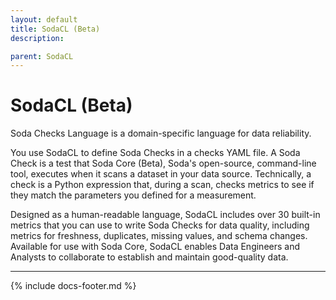 ```yaml
---
layout: default
title: SodaCL (Beta)
description: 

parent: SodaCL
---
```


# SodaCL (Beta)

Soda Checks Language is a domain-specific language for data reliability. 

You use SodaCL to define Soda Checks in a checks YAML file. A Soda Check is a test that Soda Core (Beta), Soda's open-source, command-line tool, executes when it scans a dataset in your data source. Technically, a check is a Python expression that, during a scan, checks metrics to see if they match the parameters you defined for a measurement. 

Designed as a human-readable language, SodaCL includes over 30 built-in metrics that you can use to write Soda Checks for data quality, including metrics for freshness, duplicates, missing values, and schema changes. Available for use with Soda Core, SodaCL enables Data Engineers and Analysts to collaborate to establish and maintain good-quality data.


---
{% include docs-footer.md %}